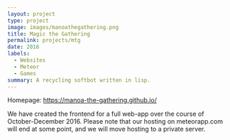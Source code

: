 ```yaml
---
layout: project
type: project
image: images/manoathegathering.png
title: Magic the Gathering
permalink: projects/mtg
date: 2016
labels:
  - Websites
  - Meteor
  - Games
summary: A recycling softbot written in lisp.
---
```


Homepage: https://manoa-the-gathering.github.io/

We have created the frontend for a full web-app over the course of October-December 2016.
Please note that our hosting on meteorapp.com will end at some point, and we will move hosting to a private server.